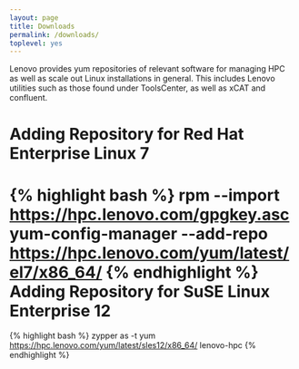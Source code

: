 ```yaml
---
layout: page
title: Downloads
permalink: /downloads/
toplevel: yes
---
```


Lenovo provides yum repositories of relevant software for managing HPC as well
as scale out Linux installations in general.  This includes Lenovo utilities
such as those found under ToolsCenter, as well as xCAT and confluent.

Adding Repository for Red Hat Enterprise Linux 7
============================
{% highlight bash %}
rpm --import https://hpc.lenovo.com/gpgkey.asc
yum-config-manager --add-repo https://hpc.lenovo.com/yum/latest/el7/x86_64/
{% endhighlight %}
Adding Repository for SuSE Linux Enterprise 12
============================
{% highlight bash %}
zypper as -t yum https://hpc.lenovo.com/yum/latest/sles12/x86_64/ lenovo-hpc
{% endhighlight %}
